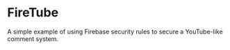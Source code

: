 FireTube
========

A simple example of using Firebase security rules to secure a YouTube-like comment system.
